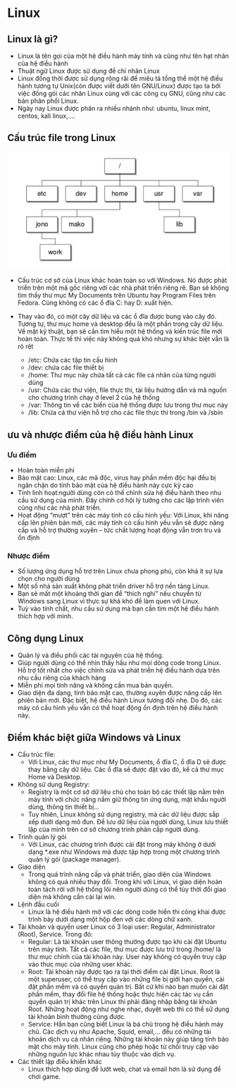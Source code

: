 # Linux
## Linux là gì?
- Linux là tên gọi của một hệ điều hành máy tính và cũng như tên hạt nhân của hệ điều hành 
- Thuật ngữ Linux được sử dụng để chỉ nhân Linux 
- Linux đồng thời được sử dụng rộng rãi để miêu tả tổng thể một hệ điều hành tương tự Unix(còn được viết dưới tên GNU/Linux) được tạo ta bởi việc đống gói các nhân Linux cùng với các công cụ GNU, cũng như các bản phân phối Linux.
- Ngày nay Linux được phân ra nhiều nhánh như: ubuntu, linux mint, centos, kali linux,....
## Cấu trúc file trong Linux

![](/Linux/image/32.png)

- Cấu trúc cơ sở của Linux khác hoàn toàn so với Windows. Nó được phát triển trên một mã gốc riêng với các nhà phát triển riêng rẽ. Bạn sẽ không tìm thấy thư mục My Documents trên Ubuntu hay Program Files trên Fedora. Cũng không có các ổ đĩa C: hay D: xuất hiện.
- Thay vào đó, có một cây dữ liệu và các ổ đĩa được bung vào cây đó. Tương tự, thư mục home và desktop đều là một phần trong cây dữ liệu. Về mặt kỹ thuật, bạn sẽ cần tìm hiểu một hệ thống và kiến trúc file mới hoàn toàn. Thực tế thì việc này không quá khó nhưng sự khác biệt vẫn là rõ rệt

  - /etc: Chứa các tập tin cấu hình
  - /dev: chứa các file thiết bị
  - /home: Thư mục này chứa tất cả các file cá nhân của từng người dùng
  - /usr: Chứa các thư viện, file thực thi, tài liệu hướng dẫn và mã nguồn cho chương trình chạy ở level 2 của hệ thống
  - /var: Thông tin về các biến của hệ thống được lưu trong thư mục này 
  - /lib: Chứa cá thư viện hỗ trợ cho các file thực thi trong /bin và /sbin

## ưu và nhược điểm của hệ điều hành Linux
### Ưu điểm
- Hoàn toàn miễn phí
- Bảo mật cao: Linux, các mã độc, virus hay phần mềm độc hại đều bị ngăn chặn do tính bảo mật của hệ điều hành này cực kỳ cao
- Tính linh hoạt:người dùng còn có thể chỉnh sửa hệ điều hành theo nhu cầu sử dụng của mình. Đây chính cơ hội lý tưởng cho các lập trình viên cũng như các nhà phát triển.
- Hoạt động “mượt” trên các máy tính có cấu hình yếu: Với Linux, khi nâng cấp lên phiên bản mới, các máy tính có cấu hình yếu vẫn sẽ được nâng cấp và hỗ trợ thường xuyên – tức chất lượng hoạt động vẫn trơn tru và ổn định
### Nhược điểm
- Số lượng ứng dụng hỗ trợ trên Linux chưa phong phú, còn khá ít sự lựa chọn cho người dùng
- Một số nhà sản xuất không phát triển driver hỗ trợ nền tảng Linux.
- Bạn sẽ mất một khoảng thời gian để “thích nghi” nếu chuyển từ Windows sang Linux vì thực sự khá khó để làm quen với Linux.
- Tuỳ vào tính chất, nhu cầu sử dụng mà bạn cần tìm một hệ điều hành thích hợp với mình.
## Công dụng Linux
- Quản lý và điều phối các tài nguyên của hệ thống.
- Giúp người dùng có thể nhìn thấy hầu như mọi dòng code trong Linux. Hỗ trợ tốt nhất cho việc chỉnh sửa và phát triển hệ điều hành dựa trên nhu cầu riêng của khách hàng
- Miễn phí mọi tính năng và không cần mua bản quyền.
- Giao diện đa dạng, tính bảo mật cao, thường xuyên được nâng cấp lên phiên bản mới.
Đặc biệt, hệ điều hành Linux tương đối nhẹ. Do đó, các máy có cấu hình yếu vẫn có thể hoạt động ổn định trên hệ điều hành này.
## Điểm khác biệt giữa Windows và Linux
- Cấu trúc file: 
  - Với Linux, các thư mục như My Documents, ổ đĩa C, ổ đĩa D sẽ được thay bằng cây dữ liệu. Các ổ đĩa sẽ được đặt vào đó, kể cả thư mục Home và Desktop.
- Không sử dụng Registry:
  - Registry là một cơ sở dữ liệu chủ cho toàn bộ các thiết lập nằm trên máy tính với chức năng nắm giữ thông tin ứng dụng, mật khẩu người dùng, thông tin thiết bị…
  - Tuy nhiên, Linux không sử dụng registry, mà các dữ liệu được sắp xếp dưới dạng mô đun. Để lưu dữ liệu của người dùng, Linux lưu thiết lập của mình trên cơ sở chương trình phân cấp người dùng.
- Trình quản lý gói
  - Với Linux, các chương trình được cài đặt trong máy không ở dưới dạng *.exe như Windows mà được tập hợp trong một chương trình quản lý gói (package manager).
- Giao diện 
  - Trong quá trình nâng cấp và phát triển, giao diện của Windows không có quá nhiều thay đổi. Trong khi với Linux, vì giao diện hoàn toàn tách rời với hệ thống lõi nên người dùng có thể tùy thời đổi giao diện mà không cần cài lại win.
- Lệnh đầu cuối
  - Linux là hệ điều hành mở với các dòng code hiển thi công khai được trình bày dưới dạng một hộp đen với các dòng chữ xanh.
- Tài khoản và quyền user
Linux có 3 loại user: Regular, Administrator (Root), Service. Trong đó:
  - Regular: Là tài khoản user thông thường được tạo khi cài đặt Ubuntu trên máy tính. Tất cả các file, thư mục được lưu trữ trong /home/ là thư mục chính của tài khoản này. User này không có quyền truy cập vào thưc mục của những user khác.
  - Root: Tài khoản này được tạo ra tại thời điểm cài đặt Linux. Root là một superuser, có thể truy cập vào những file bị giới hạn quyền, cài đặt phần mềm và có quyền quản trị. Bất cứ khi nào bạn muốn cài đặt phần mềm, thay đổi file hệ thống hoặc thực hiện các tác vụ cần quyền quản trị khác trên Linux thì phải đăng nhập bằng tài khoản Root. Những hoạt động như nghe nhạc, duyệt web thì có thể sử dụng tài khoản bình thường cũng được.
  - Service: Hẳn bạn cũng biết Linux là bá chủ trong hệ điều hành máy chủ. Các dịch vụ như Apache, Squid, email,... đều có những tài khoản dịch vụ cá nhân riêng. Những tài khoản này giúp tăng tính bảo mật cho máy tính. Linux cũng cho phép hoặc từ chối truy cập vào những nguồn lực khác nhau tùy thuộc vào dịch vụ.
- Các thiết lập điều khiển khác
  - Linux thích hợp dùng để lướt web, chat và email hơn là sử dụng để chơi game.



